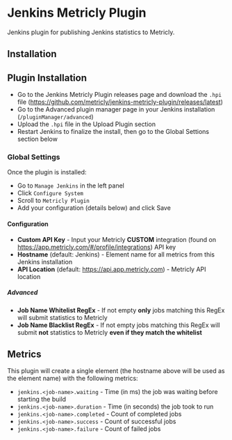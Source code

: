 # Jenkins Metricly Plugin

Jenkins plugin for publishing Jenkins statistics to Metricly.

## Installation

## Plugin Installation

- Go to the Jenkins Metricly Plugin releases page and download the `.hpi` file (https://github.com/metricly/jenkins-metricly-plugin/releases/latest)
- Go to the Advanced plugin manager page in your Jenkins installation (`/pluginManager/advanced`)
- Upload the `.hpi` file in the Upload Plugin section
- Restart Jenkins to finalize the install, then go to the Global Settions section below

### Global Settings

Once the plugin is installed:

- Go to `Manage Jenkins` in the left panel
- Click `Configure System`
- Scroll to `Metricly Plugin`
- Add your configuration (details below) and click Save

#### Configuration

- **Custom API Key** - Input your Metricly **CUSTOM** integration (found on https://app.metricly.com/#/profile/integrations) API key
- **Hostname** (default: Jenkins) - Element name for all metrics from this Jenkins installation
- **API Location** (default: https://api.app.metricly.com) - Metricly API location

##### Advanced

- **Job Name Whitelist RegEx** - If not empty **only** jobs matching this RegEx will submit statistics to Metricly
- **Job Name Blacklist RegEx** - If not empty jobs matching this RegEx will submit **not** statistics to Metricly **even if they match the whitelist**

## Metrics

This plugin will create a single element (the hostname above will be used as the element name) with the following metrics:

- `jenkins.<job-name>.waiting` - Time (in ms) the job was waiting before starting the build
- `jenkins.<job-name>.duration` - Time (in seconds) the job took to run
- `jenkins.<job-name>.completed` - Count of completed jobs
- `jenkins.<job-name>.success` - Count of successful jobs
- `jenkins.<job-name>.failure` - Count of failed jobs
